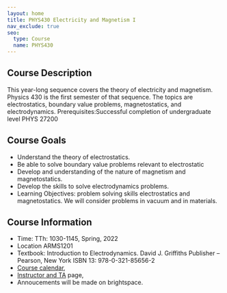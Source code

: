 ```yaml
---
layout: home
title: PHYS430 Electricity and Magnetism I
nav_exclude: true
seo:
  type: Course
  name: PHYS430
---
```

## Course Description
This year-long sequence covers the theory of electricity and magnetism. Physics 430
is the first semester of that sequence. The topics are electrostatics, boundary value problems, magnetostatics, and electrodynamics.
Prerequisites:Successful completion of undergraduate level PHYS 27200

## Course Goals
- Understand the theory of electrostatics.
- Be able to solve boundary value problems relevant to electrostatic
- Develop and understanding of the nature of magnetism and magnetostatics.
- Develop the skills to solve electrodynamics problems.
- Learning Objectives: problem solving skills electrostatics and magnetostatics. We will consider problems in vacuum and in materials.

## Course Information
- Time: TTh: 1030-1145, Spring, 2022 
- Location ARMS1201
- Textbook: Introduction to Electrodynamics. David J. Griffiths Publisher – Pearson, New York ISBN 13: 978-0-321-85656-2
- [Course calendar](calendar.md),
- [Instructor and TA](staff.md) page,
- Annoucements will be made on brightspace.
